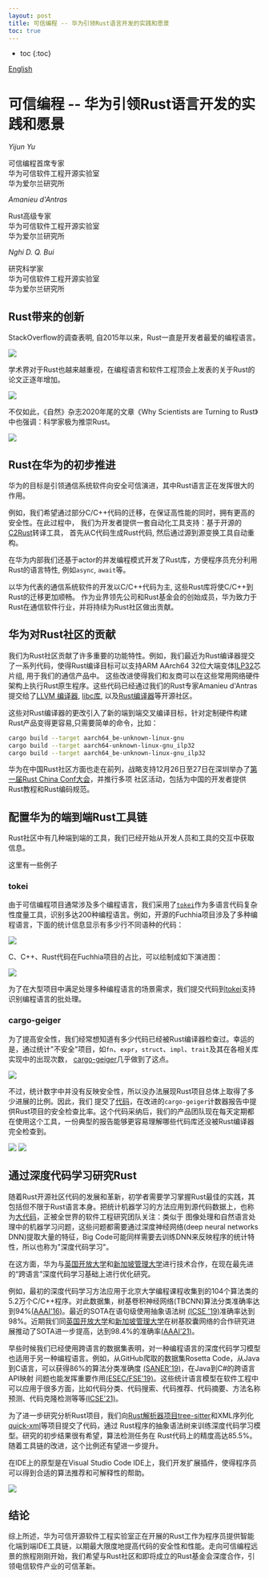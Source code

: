 ```yaml
---
layout: post
title: 可信编程 -- 华为引领Rust语言开发的实践和愿景
toc: true
---
```


* toc
{:toc}

[English](our-rust-mission-at-huawei.html)

# 可信编程 -- 华为引领Rust语言开发的实践和愿景

*Yijun Yu*

可信编程首席专家\
华为可信软件工程开源实验室\
华为爱尔兰研究所

*Amanieu d'Antras*

Rust高级专家\
华为可信软件工程开源实验室\
华为爱尔兰研究所

*Nghi D. Q. Bui*

研究科学家\
华为可信软件工程开源实验室\
华为爱尔兰研究所


## Rust带来的创新

StackOverflow的调查表明, 自2015年以来，Rust一直是开发者最爱的编程语言。

![]({{site.baseurl}}/images/2021-02-07/RustConChina2020-yu-v42.png)

学术界对于Rust也越来越重视，在编程语言和软件工程顶会上发表的关于Rust的论文正逐年增加。

![]({{site.baseurl}}/images/2021-02-07/RustConChina2020-yu-v43.png)

不仅如此，《自然》杂志2020年尾的文章《Why Scientists are Turning to Rust》中也强调：科学家极为推崇Rust。

![]({{site.baseurl}}/images/2021-02-07/RustConChina2020-yu-v41.png)

## Rust在华为的初步推进

华为的目标是引领通信系统软件向安全可信演进，其中Rust语言正在发挥很大的作用。

例如，我们希望通过部分C/C++代码的迁移，在保证高性能的同时，拥有更高的安全性。在此过程中，
我们为开发者提供一套自动化工具支持：基于开源的[C2Rust](https://c2rust.com/)转译工具，
首先从C代码生成Rust代码, 然后通过源到源变换工具自动重构。

在华为内部我们还基于actor的并发编程模式开发了Rust库，方便程序员充分利用
Rust的语言特性, 例如`async`, `await`等。

以华为代表的通信系统软件的开发以C/C++代码为主, 这些Rust库将使C/C++到Rust的迁移更加顺畅。
作为业界领先公司和Rust基金会的创始成员，华为致力于Rust在通信软件行业，并将持续为Rust社区做出贡献。

## 华为对Rust社区的贡献

我们为Rust社区贡献了许多重要的功能特性。例如，我们最近为Rust编译器提交了一系列代码，使得Rust编译目标可以支持ARM AArch64 32位大端变体[ILP32](https://developer.arm.com/documentation/dai0490/latest/)芯片组, 用于我们的通信产品中。
这些改进使得我们和友商可以在这些常用网络硬件架构上执行Rust原生程序。这些代码已经通过我们的Rust专家Amanieu d'Antras 提交给了[LLVM 编译器](https://reviews.llvm.org/rG21bfd068b32ece1c6fbc912208e7cd1782a8c3fc), [libc库](https://github.com/rust-lang/libc/pull/2039), 以及[Rust编译器](https://github.com/rust-lang/rust/pull/81455)等开源社区。

这些对Rust编译器的更改引入了新的端到端交叉编译目标，针对定制硬件构建Rust产品变得更容易,只需要简单的命令，比如：

```bash
cargo build --target aarch64_be-unknown-linux-gnu
cargo build --target aarch64-unknown-linux-gnu_ilp32
cargo build --target aarch64_be-unknown-linux-gnu_ilp32
```

华为在中国Rust社区方面也走在前列，战略支持12月26日至27日在深圳举办了[第一届Rust China Conf大会](https://2020conf.rustcc.cn)，并推行多项
社区活动，包括为中国的开发者提供Rust教程和Rust编码规范。


## 配置华为的端到端Rust工具链

Rust社区中有几种端到端的工具，我们已经开始从开发人员和工具的交互中获取信息。

这里有一些例子

### tokei

由于可信编程项目通常涉及多个编程语言，我们采用了[`tokei`](https://github.com/XAMPPRocky/tokei)作为多语言代码复杂性度量工具，识别多达200种编程语言。例如，开源的Fuchhia项目涉及了多种编程语言，下面的统计信息显示有多少行不同语种的代码：

![]({{site.baseurl}}/images/2021-02-07/RustConChina2020-yu-v49.png)

C、C++、Rust代码在Fuchhia项目的占比，可以绘制成如下演进图：

![]({{site.baseurl}}/images/2021-02-07/RustConChina2020-yu-v410.png)

为了在大型项目中满足处理多种编程语言的场景需求，我们提交代码到[tokei](https://github.com/XAMPPRocky/tokei/pull/678)支持识别编程语言的批处理。

### cargo-geiger


为了提高安全性，我们经常想知道有多少代码已经被Rust编译器检查过。幸运的是，通过统计"不安全"项目，如`fn`、`expr`，`struct`、`impl`、`trait`及其在各相关库实现中的出现次数，
[cargo-geiger](https://github.com/rust-secure-code/cargo-geiger)几乎做到了这点。

![]({{site.baseurl}}/images/2021-02-07/RustConChina2020-yu-v411.png)

不过，统计数字中并没有反映安全性，所以没办法展现Rust项目总体上取得了多少进展的比例。因此，我们
提交了[代码](https://github.com/rust-secure-code/cargo-geiger/pull/167)，在改进的`cargo-geiger`计数器报告中提供Rust项目的安全检查比率。这个代码采纳后，我们的产品团队现在每天定期都在使用这个工具，一份典型的报告能够更容易理解哪些代码库还没被Rust编译器完全检查到。

![]({{site.baseurl}}/images/2021-02-07/RustConChina2020-yu-v412.png)
![]({{site.baseurl}}/images/2021-02-07/RustConChina2020-yu-v413.png)

## 通过深度代码学习研究Rust

随着Rust开源社区代码的发展和革新，初学者需要学习掌握Rust最佳的实践，其包括但不限于Rust语言本身。把统计机器学习的方法应用到源代码数据上，也称为[大代码](https://arxiv.org/abs/1709.06182)，正被全世界的软件工程研究团队关注：类似于 图像处理和自然语言处理中的机器学习问题，这些问题都需要通过深度神经网络(deep neural networks DNN)提取大量的特征，Big Code可能同样需要去训练DNN来反映程序的统计特性，所以也称为"深度代码学习"。

在这方面，华为与[英国开放大学](https://mcs.open.ac.uk/yy66)和[新加坡管理大学](http://www.mysmu.edu/faculty/lxjiang/)进行技术合作，在现在最先进的“跨语言”深度代码学习基础上进行优化研究。

例如，最初的深度代码学习方法应用于北京大学编程课程收集到的104个算法类的5.2万个C/C++程序。对此数据集，树基卷积神经网络(TBCNN)算法分类准确率达到94%[(AAAI'16)](https://github.com/bdqnghi/tbcnn.tensorflow)。最近的SOTA在语句级使用抽象语法树
[(ICSE '19)](https://github.com/zhangj111/astnn)准确率达到98%。近期我们同[英国开放大学](https://mcs.open.ac.uk/yy66)和[新加坡管理大学](http://www.mysmu.edu/faculty/lxjiang/)在树基胶囊网络的合作研究进展推动了SOTA进一步提高，达到98.4%的准确率[(AAAI'21)](https://arxiv.org/abs/2009.09777)。

早些时候我们已经使用跨语言的数据集表明，对一种编程语言的深度代码学习模型也适用于另一种编程语言。例如，从GitHub爬取的数据集Rosetta Code，从Java到C语言，可以获得86%的算法分类准确度 [(SANER'19)](https://github.com/bdqnghi/bi-tbcnn)，在Java到C#的跨语言API映射
问题也能发挥重要作用[(ESEC/FSE'19)](https://github.com/bdqnghi/SAR_API_mapping)。这些统计语言模型在软件工程中可以应用于很多方面，比如代码分类、代码搜索、代码推荐、代码摘要、方法名称预测、代码克隆检测等等[(ICSE'21)](https://github.com/bdqnghi/infercode)。

为了进一步研究分析Rust项目，我们向[Rust解析器项目tree-sitter](https://github.com/tree-sitter/tree-sitter/pull/863)和XML序列化
[quick-xml](https://github.com/tafia/quick-xml/pull/250)等项目提交了代码，通过
Rust程序的抽象语法树来训练深度代码学习模型。研究的初步结果很有希望，算法检测任务在
Rust代码上的精度高达85.5%。随着工具链的改进，这个比例还有望进一步提升。

在IDE上的原型是在Visual Studio Code IDE上，我们开发扩展插件，使得程序员可以得到合适的算法推荐和可解释性的帮助。

![]({{site.baseurl}}/images/2021-02-07/RustConChina2020-yu-v414.png)

## 结论

综上所述，华为可信开源软件工程实验室正在开展的Rust工作为程序员提供智能化端到端IDE工具链，以期最大限度地提高代码的安全性和性能。走向可信编程远景的旅程刚刚开始，我们希望与Rust社区和即将成立的Rust基金会深度合作，引领电信软件产业的可信革新。

